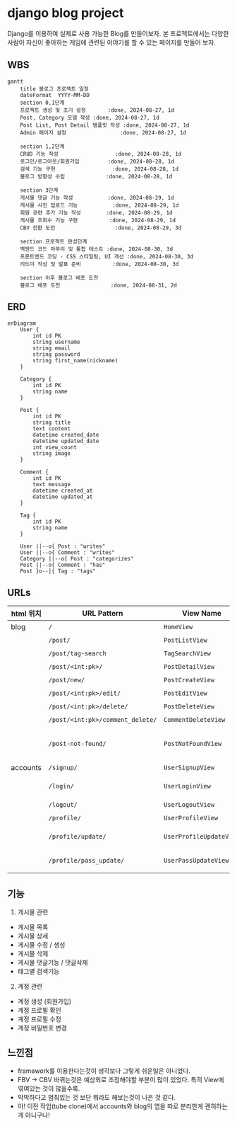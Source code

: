 # django blog project

 Django를 이용하여 실제로 사용 가능한 Blog를 만들어보자.
 본 프로젝트에서는 다양한 사람이 자신이 좋아하는 게임에 관련된 이야기를 할 수 있는 페이지를 만들어 보자.

## WBS
```mermaid
gantt
    title 블로그 프로젝트 일정
    dateFormat  YYYY-MM-DD
    section 0,1단계
    프로젝트 생성 및 초기 설정       :done, 2024-08-27, 1d
    Post, Category 모델 작성 :done, 2024-08-27, 1d
    Post List, Post Detail 템플릿 작성 :done, 2024-08-27, 1d
    Admin 페이지 설정                 :done, 2024-08-27, 1d

    section 1,2단계
    CRUD 기능 작성                  :done, 2024-08-28, 1d
    로그인/로그아웃/회원가입         :done, 2024-08-28, 1d
    검색 기능 구현                  :done, 2024-08-28, 1d
    블로그 방향성 수립             :done, 2024-08-28, 1d

    section 3단계
    게시물 댓글 기능 작성           :done, 2024-08-29, 1d
    게시물 사진 업로드 기능           :done, 2024-08-29, 1d
    회원 관련 추가 기능 작성        :done, 2024-08-29, 1d
    게시물 조회수 기능 구현          :done, 2024-08-29, 1d
    CBV 전환 도전                   :done, 2024-08-29, 3d

    section 프로젝트 완성단계
    백엔드 코드 마무리 및 통합 테스트 :done, 2024-08-30, 3d
    프론트엔드 코딩 - CSS 스타일링, UI 개선 :done, 2024-08-30, 3d
    리드미 작성 및 발표 준비          :done, 2024-08-30, 3d

    section 이후 블로그 배포 도전
    블로그 배포 도전                :done, 2024-08-31, 2d
```

## ERD

```mermaid
erDiagram
    User {
        int id PK
        string username
        string email
        string password
        string first_name(nickname)
    }
    
    Category {
        int id PK
        string name
    }

    Post {
        int id PK
        string title
        text content
        datetime created_date
        datetime updated_date
        int view_count
        string image
    }

    Comment {
        int id PK
        text message
        datetime created_at
        datetime updated_at
    }

    Tag {
        int id PK
        string name
    }

    User ||--o{ Post : "writes"
    User ||--o{ Comment : "writes"
    Category ||--o{ Post : "categorizes"
    Post ||--o{ Comment : "has"
    Post }o--|{ Tag : "tags"
```
## URLs

|html 위치   | URL Pattern                       | View Name               | Description                                        |
|---------|-----------------------------------|-------------------------|----------------------------------------------------|
|blog    | `/`                               | `HomeView`              | 메인 페이지                                         |
|         | `/post/`                          | `PostListView`          | 게시물 목록                                         |
|         | `/post/tag-search`                | `TagSearchView`         | 태그별 검색                                         |
|         | `/post/<int:pk>/`                 | `PostDetailView`        | 게시물 상세                                         |
|         | `/post/new/`                      | `PostCreateView`        | 게시물 작성                                         |
|         | `/post/<int:pk>/edit/`            | `PostEditView`          | 게시물 수정                                         |
|         | `/post/<int:pk>/delete/`          | `PostDeleteView`        | 게시물 삭제                                         |
|         | `/post/<int:pk>/comment_delete/`  | `CommentDeleteView`     | 댓글 삭제                                           |
|         | `/post-not-found/`                | `PostNotFoundView`      | 게시물을 찾을 수 없는 경우 표시                      |
|accounts| `/signup/`                        | `UserSignupView`        | 회원가입                                            |
|         | `/login/`                         | `UserLoginView`         | 로그인 페이지                                       |
|         | `/logout/`                        | `UserLogoutView`        | 로그아웃                                            |
|         | `/profile/`                       | `UserProfileView`       | 유저 프로필                                         |
|         | `/profile/update/`                | `UserProfileUpdateView` | 프로필 정보 수정                                    |
|         | `/profile/pass_update/`           | `UserPassUpdateView`    | 비밀번호 변경                                       |


## 기능
1. 게시물 관련
  - 게시물 목록
  - 게시물 상세
  - 게시물 수정 / 생성
  - 게시물 삭제
  - 게시물 댓글기능 / 댓글삭제
  - 태그별 검색기능
2. 계정 관련
  - 계정 생성 (회원가입)
  - 계정 프로필 확인
  - 계정 프로필 수정
  - 계정 비밀번호 변경

## 느낀점

- framework를 이용한다는것이 생각보다 그렇게 쉬운일은 아니었다.
- FBV -> CBV 바뀌는것은 예상외로 조정해야할 부분이 많이 있었다. 특히 View에 엮여있는 것이 많을수록.
- 막막하다고 멈춰있는 것 보단 뭐라도 해보는것이 나은 것 같다.
- 아! 이전 작업(tube clone)에서 accounts와 blog의 앱을 따로 분리한게 괜히하는게 아니구나!
